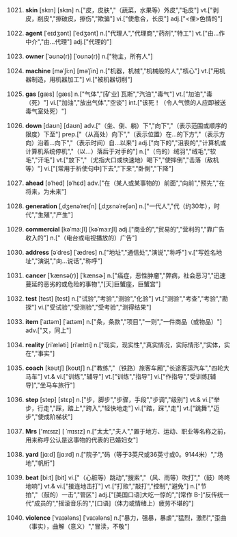 1021. **skin**
[skɪn]  [skɪn]
n.["皮，皮肤","（蔬菜，水果等）外皮","毛皮"]  vt.["剥皮，削皮","擦破皮，擦伤","欺骗"]  vi.["使愈合，长皮"]  adj.["<俚>色情的"]  

1022. **agent**
[ˈeɪdʒənt]  [ˈedʒənt]
n.["代理人","代理商","药剂","特工"]  vt.["由…作中介","由…代理"]  adj.["代理的"]  

1023. **owner**
[ˈəʊnə(r)]  [ˈoʊnə(r)]
n.["物主，所有人"]  

1024. **machine**
[məˈʃi:n]  [məˈʃin]
n.["机器，机械","机械般的人","核心"]  vt.["用机器制造，用机器加工"]  vi.["被机器切削"]  

1025. **gas**
[gæs]  [ɡæs]
n.["气体","[矿业] 瓦斯","汽油","毒气"]  vt.["加油","毒（死）"]  vi.["加油","放出气体","空谈"]  int.["该死！（令人气愤的人应即被送毒气室处死）"]  

1026. **down**
[daʊn]  [daʊn]
adv.["（坐、倒、躺）下","向下","（表示范围或顺序的限度）下至"]  prep.["（从高处）向下","（表示位置）在…的下方","（表示方向）沿着…向下","（表示时间）自…以来"]  adj.["向下的","沮丧的","计算机或计算机系统停机","（以…）落后于对手的"]  n.["（鸟的）绒羽","绒毛","软毛","汗毛"]  vt.["放下","（尤指大口或快速地）喝下","使摔倒","击落（敌机等）"]  vi.["[常用于祈使句中]下去","下来","卧倒","下降"]  

1027. **ahead**
[əˈhed]  [əˈhɛd]
adv.["在（某人或某事物的）前面","向前","预先","在将来，为未来"]  

1028. **generation**
[ˌdʒenəˈreɪʃn]  [ˌdʒɛnəˈreʃən]
n.["一代人","代（约30年），时代","生殖","产生"]  

1029. **commercial**
[kəˈmɜ:ʃl]  [kəˈmɜ:rʃl]
adj.["商业的","贸易的","营利的","靠广告收入的"]  n.["（电台或电视播放的）广告"]  

1030. **address**
[əˈdres]  [ˈædres]
n.["地址","通信处","演说","称呼"]  v.["写姓名地址","演说","向…说话","称呼"]  

1031. **cancer**
[ˈkænsə(r)]  [ˈkænsɚ]
n.["癌症，恶性肿瘤","弊病，社会恶习","迅速蔓延的恶劣的或危险的事物","[天]巨蟹座，巨蟹宫"]  

1032. **test**
[test]  [test]
n.["试验","考验","测验","化验"]  vt.["测验","考查","考验","勘探"]  vi.["受试验","受测验","受考验","测得结果"]  

1033. **item**
[ˈaɪtəm]  [ˈaɪtəm]
n.["条，条款","项目","一则","一件商品（或物品）"]  adv.["又，同上"]  

1034. **reality**
[riˈæləti]  [riˈælɪti]
n.["现实，现实性","真实情况，实际情形","实体，实在","事实"]  

1035. **coach**
[kəʊtʃ]  [koʊtʃ]
n.["教练","（铁路）旅客车厢","长途客运汽车","四轮大马车"]  vt.& vi.["训练","辅导"]  vt.["训练","指导"]  vi.["作指导","受训练[辅导]","坐马车旅行"]  

1036. **step**
[step]  [stɛp]
n.["步，脚步","步骤，手段","步调","级别"]  vt.& vi.["举步，行走","踩，踏上","跨入","轻快地走"]  vi.["踏，踩","走"]  vt.["跳舞","迈步","使成阶梯状"]  

1037. **Mrs**
['mɪsɪz]  [ ˈmɪsɪz]
n.["太太","夫人","置于地方、运动、职业等名称之前，用来称呼公认是这事物的代表的已婚妇女"]  

1038. **yard**
[jɑ:d]  [jɑ:rd]
n.["院子","码（等于3英尺或36英寸或0。9144米）","场地","帆桁"]  

1039. **beat**
[bi:t]  [bit]
vi.["（心脏等）跳动","搜索","（风、雨等）吹打","（鼓）咚咚地响"]  vt.& vi.["接连地击打"]  vt.["打败","敲打","控制","避免"]  n.["节拍","（鼓的）一击","管区"]  adj.["[美国口语]大吃一惊的","[常作 B-]“反传统一代”成员的","摇滚音乐的","[口语]（体力或情绪上）疲劳不堪的"]  

1040. **violence**
[ˈvaɪələns]  [ˈvaɪələns]
n.["暴力，强暴，暴虐","猛烈，激烈","歪曲（事实），曲解（意义）","冒渎，不敬"]  

